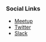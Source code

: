 <!--### Chapter Information
* Chapter Region-->

### Social Links
* [Meetup](http://www.meetup.com/OWASP-Quito)
* [Twitter](https://twitter.com/owasp_Quito)
* [Slack](https://owasp.slack.com/#chapter-quito)
